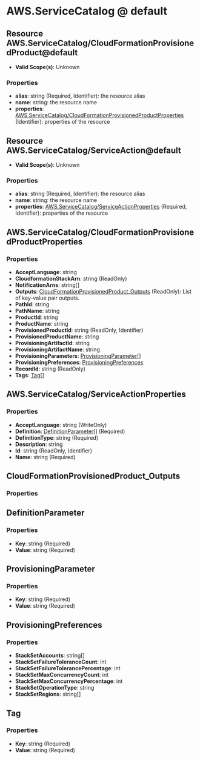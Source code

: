 # AWS.ServiceCatalog @ default

## Resource AWS.ServiceCatalog/CloudFormationProvisionedProduct@default
* **Valid Scope(s)**: Unknown
### Properties
* **alias**: string (Required, Identifier): the resource alias
* **name**: string: the resource name
* **properties**: [AWS.ServiceCatalog/CloudFormationProvisionedProductProperties](#awsservicecatalogcloudformationprovisionedproductproperties) (Identifier): properties of the resource

## Resource AWS.ServiceCatalog/ServiceAction@default
* **Valid Scope(s)**: Unknown
### Properties
* **alias**: string (Required, Identifier): the resource alias
* **name**: string: the resource name
* **properties**: [AWS.ServiceCatalog/ServiceActionProperties](#awsservicecatalogserviceactionproperties) (Required, Identifier): properties of the resource

## AWS.ServiceCatalog/CloudFormationProvisionedProductProperties
### Properties
* **AcceptLanguage**: string
* **CloudformationStackArn**: string (ReadOnly)
* **NotificationArns**: string[]
* **Outputs**: [CloudFormationProvisionedProduct_Outputs](#cloudformationprovisionedproductoutputs) (ReadOnly): List of key-value pair outputs.
* **PathId**: string
* **PathName**: string
* **ProductId**: string
* **ProductName**: string
* **ProvisionedProductId**: string (ReadOnly, Identifier)
* **ProvisionedProductName**: string
* **ProvisioningArtifactId**: string
* **ProvisioningArtifactName**: string
* **ProvisioningParameters**: [ProvisioningParameter](#provisioningparameter)[]
* **ProvisioningPreferences**: [ProvisioningPreferences](#provisioningpreferences)
* **RecordId**: string (ReadOnly)
* **Tags**: [Tag](#tag)[]

## AWS.ServiceCatalog/ServiceActionProperties
### Properties
* **AcceptLanguage**: string (WriteOnly)
* **Definition**: [DefinitionParameter](#definitionparameter)[] (Required)
* **DefinitionType**: string (Required)
* **Description**: string
* **Id**: string (ReadOnly, Identifier)
* **Name**: string (Required)

## CloudFormationProvisionedProduct_Outputs
### Properties

## DefinitionParameter
### Properties
* **Key**: string (Required)
* **Value**: string (Required)

## ProvisioningParameter
### Properties
* **Key**: string (Required)
* **Value**: string (Required)

## ProvisioningPreferences
### Properties
* **StackSetAccounts**: string[]
* **StackSetFailureToleranceCount**: int
* **StackSetFailureTolerancePercentage**: int
* **StackSetMaxConcurrencyCount**: int
* **StackSetMaxConcurrencyPercentage**: int
* **StackSetOperationType**: string
* **StackSetRegions**: string[]

## Tag
### Properties
* **Key**: string (Required)
* **Value**: string (Required)

